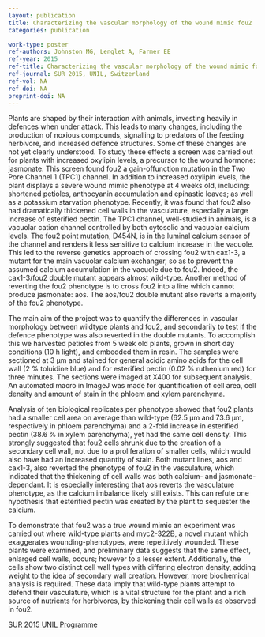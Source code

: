 ```yaml
---
layout: publication
title: Characterizing the vascular morphology of the wound mimic fou2
categories: publication

work-type: poster
ref-authors: Johnston MG, Lenglet A, Farmer EE
ref-year: 2015
ref-title: Characterizing the vascular morphology of the wound mimic fou2
ref-journal: SUR 2015, UNIL, Switzerland
ref-vol: NA
ref-doi: NA
preprint-doi: NA
---
```

Plants are shaped by their interaction with animals,
investing heavily in defences when under attack.
This leads to many changes, including the
production of noxious compounds, signalling to
predators of the feeding herbivore, and increased
defence structures. Some of these changes are not
yet clearly understood. To study these effects a
screen was carried out for plants with increased
oxylipin levels, a precursor to the wound hormone:
jasmonate. This screen found fou2 a gain-offunction mutation in the Two Pore Channel 1 (TPC1)
channel. In addition to increased oxylipin levels, the
plant displays a severe wound mimic phenotype at
4 weeks old, including: shortened petioles,
anthocyanin accumulation and epinastic leaves; as
well as a potassium starvation phenotype. Recently,
it was found that fou2 also had dramatically
thickened cell walls in the vasculature, especially a
large increase of esterified pectin.
The TPC1 channel, well-studied in animals, is a
vacuolar cation channel controlled by both cytosolic
and vacuolar calcium levels. The fou2 point
mutation, D454N, is in the luminal calcium sensor
of the channel and renders it less sensitive to
calcium increase in the vacuole. This led to the
reverse genetics approach of crossing fou2 with
cax1-3, a mutant for the main vacuolar calcium
exchanger, so as to prevent the assumed calcium
accumulation in the vacuole due to fou2. Indeed,
the cax1-3/fou2 double mutant appears almost
wild-type. Another method of reverting the fou2
phenotype is to cross fou2 into a line which cannot
produce jasmonate: aos. The aos/fou2 double
mutant also reverts a majority of the fou2
phenotype.


The main aim of the project was to quantify the
differences in vascular morphology between wildtype plants and fou2, and secondarily to test if the
defence phenotype was also reverted in the double
mutants. To accomplish this we harvested petioles
from 5 week old plants, grown in short day
conditions (10 h light), and embedded them in
resin. The samples were sectioned at 3 µm and
stained for general acidic amino acids for the cell
wall (2 % toluidine blue) and for esterified pectin
(0.02 % ruthenium red) for three minutes.
The sections were imaged at X400 for subsequent
analysis. An automated macro in ImageJ was made
for quantification of cell area, cell density and
amount of stain in the phloem and xylem
parenchyma.


Analysis of ten biological replicates per phenotype
showed that fou2 plants had a smaller cell area on
average than wild-type (62.5 µm and 73.6 µm,
respectively in phloem parenchyma) and a 2-fold
increase in esterified pectin (38.6 % in xylem
parenchyma), yet had the same cell density. This
strongly suggested that fou2 cells shrunk due to
the creation of a secondary cell wall, not due to a
proliferation of smaller cells, which would also have
had an increased quantity of stain.
Both mutant lines, aos and cax1-3, also reverted
the phenotype of fou2 in the vasculature, which
indicated that the thickening of cell walls was both
calcium- and jasmonate-dependant. It is especially
interesting that aos reverts the vasculature
phenotype, as the calcium imbalance likely still
exists. This can refute one hypothesis that
esterified pectin was created by the plant to
sequester the calcium.


To demonstrate that fou2 was a true wound mimic
an experiment was carried out where wild-type
plants and myc2-322B, a novel mutant which
exaggerates wounding-phenotypes, were
repetitively wounded. These plants were examined,
and preliminary data suggests that the same effect,
enlarged cell walls, occurs; however to a lesser
extent. Additionally, the cells show two distinct cell
wall types with differing electron density, adding
weight to the idea of secondary wall creation.
However, more biochemical analysis is required.
These data imply that wild-type plants attempt to
defend their vasculature, which is a vital structure
for the plant and a rich source of nutrients for
herbivores, by thickening their cell walls as
observed in fou2. 

[SUR 2015 UNIL Programme](https://www.unil.ch/eb-sur/files/live/sites/eb-sur/files/Previous_SUR/SUR2015/SUR_programme2015_Brochure_Final_v19.10.2015_REDUIT.pdf)
